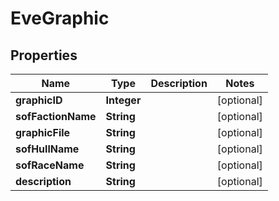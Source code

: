 
# EveGraphic

## Properties
Name | Type | Description | Notes
------------ | ------------- | ------------- | -------------
**graphicID** | **Integer** |  |  [optional]
**sofFactionName** | **String** |  |  [optional]
**graphicFile** | **String** |  |  [optional]
**sofHullName** | **String** |  |  [optional]
**sofRaceName** | **String** |  |  [optional]
**description** | **String** |  |  [optional]



